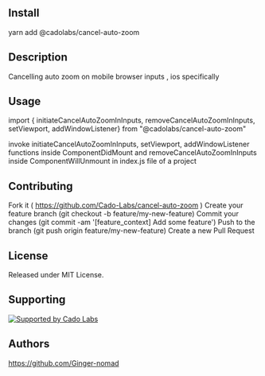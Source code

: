 ## Install

yarn add @cadolabs/cancel-auto-zoom

## Description 

Cancelling auto zoom on mobile browser inputs , ios specifically 

## Usage
import { initiateCancelAutoZoomInInputs, removeCancelAutoZoomInInputs, setViewport, addWindowListener} from "@cadolabs/cancel-auto-zoom"

invoke initiateCancelAutoZoomInInputs, setViewport, addWindowListener functions inside ComponentDidMount and removeCancelAutoZoomInInputs inside ComponentWillUnmount in index.js file of a project 

## Contributing

Fork it ( https://github.com/Cado-Labs/cancel-auto-zoom )
Create your feature branch (git checkout -b feature/my-new-feature)
Commit your changes (git commit -am '[feature_context] Add some feature')
Push to the branch (git push origin feature/my-new-feature)
Create a new Pull Request

## License

Released under MIT License.

## Supporting

<a href="https://github.com/Cado-Labs">
  <img src="https://github.com/Cado-Labs/cado-labs-resources/raw/main/cado_labs_supporting_rounded.svg" alt="Supported by Cado Labs" style="max-width: 100%;">
</a>

## Authors

https://github.com/Ginger-nomad